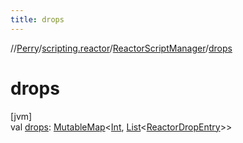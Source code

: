```yaml
---
title: drops
---
```

//[Perry](../../../index.html)/[scripting.reactor](../index.html)/[ReactorScriptManager](index.html)/[drops](drops.html)



# drops



[jvm]\
val [drops](drops.html): [MutableMap](https://kotlinlang.org/api/latest/jvm/stdlib/kotlin.collections/-mutable-map/index.html)<[Int](https://kotlinlang.org/api/latest/jvm/stdlib/kotlin/-int/index.html), [List](https://kotlinlang.org/api/latest/jvm/stdlib/kotlin.collections/-list/index.html)<[ReactorDropEntry](../../server.maps/-reactor-drop-entry/index.html)>>




